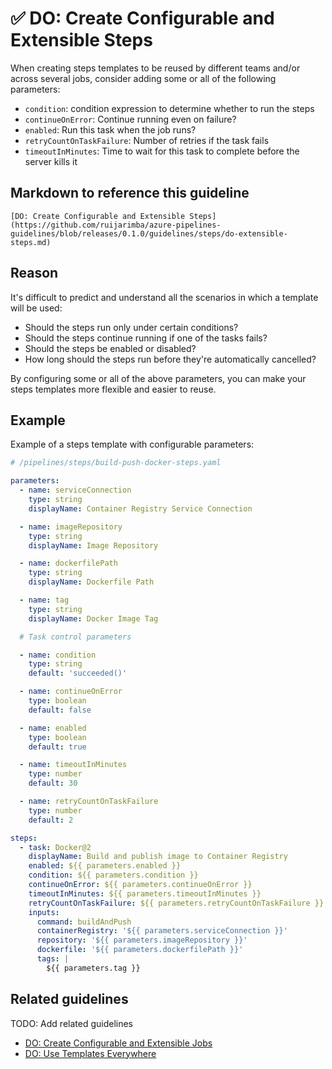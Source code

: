# ✅ DO: Create Configurable and Extensible Steps

When creating steps templates to be reused by different teams and/or across
several jobs, consider adding some or all of the following parameters:

- `condition`: condition expression to determine whether to run the steps
- `continueOnError`: Continue running even on failure?
- `enabled`: Run this task when the job runs?
- `retryCountOnTaskFailure`: Number of retries if the task fails
- `timeoutInMinutes`: Time to wait for this task to complete before the server
kills it

## Markdown to reference this guideline

```plaintext
[DO: Create Configurable and Extensible Steps](https://github.com/ruijarimba/azure-pipelines-guidelines/blob/releases/0.1.0/guidelines/steps/do-extensible-steps.md)
```

## Reason

It's difficult to predict and understand all the scenarios in which a template will
be used:

- Should the steps run only under certain conditions?
- Should the steps continue running if one of the tasks fails?
- Should the steps be enabled or disabled?
- How long should the steps run before they're automatically cancelled?

By configuring some or all of the above parameters, you can make
your steps templates more flexible and easier to reuse.

## Example

Example of a steps template with configurable parameters:

```yaml
# /pipelines/steps/build-push-docker-steps.yaml

parameters:
  - name: serviceConnection
    type: string
    displayName: Container Registry Service Connection

  - name: imageRepository
    type: string
    displayName: Image Repository

  - name: dockerfilePath
    type: string
    displayName: Dockerfile Path

  - name: tag
    type: string
    displayName: Docker Image Tag

  # Task control parameters

  - name: condition
    type: string
    default: 'succeeded()'

  - name: continueOnError
    type: boolean
    default: false

  - name: enabled
    type: boolean
    default: true

  - name: timeoutInMinutes
    type: number
    default: 30

  - name: retryCountOnTaskFailure
    type: number
    default: 2

steps:
  - task: Docker@2
    displayName: Build and publish image to Container Registry
    enabled: ${{ parameters.enabled }}
    condition: ${{ parameters.condition }}
    continueOnError: ${{ parameters.continueOnError }}
    timeoutInMinutes: ${{ parameters.timeoutInMinutes }}
    retryCountOnTaskFailure: ${{ parameters.retryCountOnTaskFailure }}
    inputs:
      command: buildAndPush
      containerRegistry: '${{ parameters.serviceConnection }}'
      repository: '${{ parameters.imageRepository }}'
      dockerfile: '${{ parameters.dockerfilePath }}'
      tags: |
        ${{ parameters.tag }}
```

## Related guidelines

TODO: Add related guidelines

- [DO: Create Configurable and Extensible Jobs](/guidelines/jobs/do-extensible-jobs.md)
- [DO: Use Templates Everywhere](/guidelines/general/do-templates-everywhere.md)
